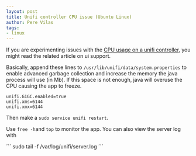 ```yaml
---
layout: post
title: Unifi controller CPU issue (Ubuntu Linux)
author: Pere Vilas
tags:
- linux
---
```


If you are experimenting issues with the [CPU usage on a unifi controller](https://help.ubnt.com/hc/en-us/articles/115005159588-UniFi-How-to-Tune-the-Controller-for-High-Number-of-UniFi-Devices#related%20articles), you might read the related article on ui support.

Basically, append these lines to `/usr/lib/unifi/data/system.properties` to enable advanced garbage collection and 
increase the memory the java process will use (in Mb). If this space is not enough, java will overuse the CPU causing the app to freeze.

```
unifi.G1GC.enabled=true
unifi.xms=6144
unifi.xmx=6144
```

Then make a `sudo service unifi restart`.

Use `free -h`and `top` to monitor the app. You can also view the server log with

´´´
sudo tail -f /var/log/unifi/server.log
´´´
